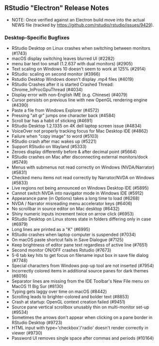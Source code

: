 ## RStudio "Electron" Release Notes

* NOTE: Once verified against an Electron build move into the actual NEWS file 
(tracked by https://github.com/rstudio/rstudio/issues/9429).

### Desktop-Specific Bugfixes

* RStudio Desktop on Linux crashes when switching between monitors (#1743)
* macOS display switching leaves blurred UI (#2282)
* menu bar text too small (1.2.637 with dual monitors) (#2905)
* Text scaling on Windows 10 doesn't seem to work at 125% (#2914)
* RStudio: scaling on second monitor (#3966)
* Rstudio Desktop Windows doesn't display .mp4 files (#4019)
* RStudio Crashes after it is started Crashed Thread: Chrome_InProcGpuThread (#4034)
* Display error with non-English IME (e.g. Chinese) (#4079)
* Cursor persists on previous line with new OpenGL rendering engine (#4390)
* Paste a file from Windows Explorer (#4572)
* Pressing "alt gr" jumps one character back (#4584)
* Scroll bar has a habit of sticking (#4691)
* RStudio Desktop 1.2.1335 on 4K dell laptop screen issue (#4834)
* VoiceOver not properly tracking focus for Mac Desktop IDE (#4862)
* Failure when "copy image" to word (#5103)
* RStudio crash after mac wakes up (#5221)
* Support RStudio on Wayland (#5333)
* Zeroes display differently before & after decimal point (#5664)
* RStudio crashes on Mac after disconnecting external monitors/dock (#5749)
* Menus with submenus not read correctly on Windows (NVDA/Narrator) (#5831)
* Checked menu items not read correctly by Narrator/NVDA on Windows (#5833)
* Live regions not being announced on Windows Desktop IDE (#5895)
* Cannot switch NVDA into navigator mode in Windows IDE (#5912)
* Appearance pane (in Options) takes a long time to load (#6268)
* NVDA / Narrator misreading menu accelerator keys (#6406)
* No scrollbar in source editor on Mac desktop (#6432)
* Shiny numeric inputs increment twice on arrow click (#6953)
* RStudio Desktop on Linux stores state in folders differing only in case (#6979)
* Long lines are printed as a "K" (#6995)
* RStudio crashes when laptop computer is suspended (#7034)
* On macOS paste shortcut fails in Save Dialogue (#7125)
* Keep brightness of editor pane text regardless of active line (#7651)
* Second monitor ON/OFF crashes Rstudio (#7673)
* 5-6 tab key hits to get focus on filename input box in save file dialog (#7748)
* Special characters from Windows pop-up tool are not inserted (#7954)
* Incorrectly colored items in additional source panes for dark themes (#8016)
* Separator lines are missing from the IDE Toolbar's New File menu on MacOS 11 Big Sur (#8130)
* Typing gets laggy over time on macOS (#8442)
* Scrolling leads to brighter-colored and bolder text (#8853)
* Crash at startup: OpenGL context creation failed (#9451)
* Source pane vertical scrollbox unusably thin on multi-monitor set-up (#9534)
* Sometimes the arrows don't appear when clicking on a pane border in RStudio Desktop (#9723)
* HTML input with type='checkbox'/'radio' doesn't render correctly in viewer (#9730)
* Password UI removes single space after commas and periods (#10164)
